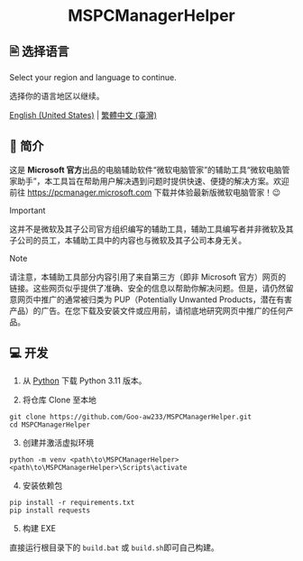 <h1 align="center">MSPCManagerHelper</h1>

## 🖹 选择语言

Select your region and language to continue.

选择你的语言地区以继续。

[English (United States)](./README.md) | [繁體中文 (臺灣)](./README.zh-tw.md)

## 👏 简介

这是 **Microsoft 官方**出品的电脑辅助软件“微软电脑管家”的辅助工具“微软电脑管家助手”，本工具旨在帮助用户解决遇到问题时提供快速、便捷的解决方案。欢迎前往 <https://pcmanager.microsoft.com> 下载并体验最新版微软电脑管家！😉

> [!IMPORTANT]
> 这并不是微软及其子公司官方组织编写的辅助工具，辅助工具编写者并非微软及其子公司的员工，本辅助工具中的内容也与微软及其子公司本身无关。

> [!NOTE]
> 请注意，本辅助工具部分内容引用了来自第三方（即非 Microsoft 官方）网页的链接。这些网页似乎提供了准确、安全的信息以帮助你解决问题。但是，请仍然留意网页中推广的通常被归类为 PUP（Potentially Unwanted Products，潜在有害产品）的广告。在您下载及安装文件或应用前，请彻底地研究网页中推广的任何产品。

## 💻 开发

1. 从 [Python](https://www.python.org/downloads) 下载 Python 3.11 版本。

2. 将仓库 Clone 至本地

```
git clone https://github.com/Goo-aw233/MSPCManagerHelper.git
cd MSPCManagerHelper
```

3. 创建并激活虚拟环境

```
python -m venv <path\to\MSPCManagerHelper>
<path\to\MSPCManagerHelper>\Scripts\activate
```

4. 安装依赖包

```
pip install -r requirements.txt
pip install requests
```

5. 构建 EXE

直接运行根目录下的 `build.bat` 或 `build.sh`即可自己构建。